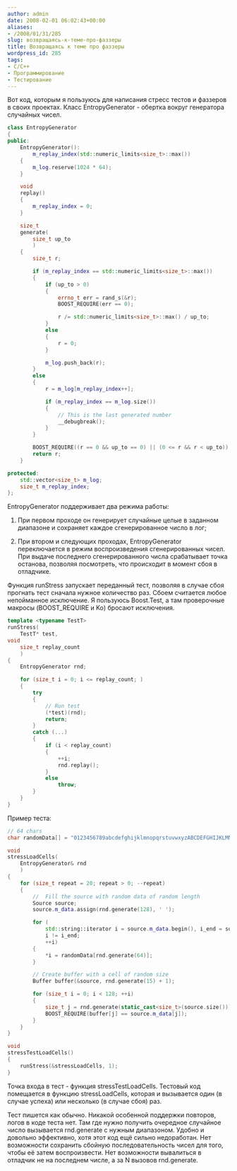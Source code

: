 ```yaml
---
author: admin
date: 2008-02-01 06:02:43+00:00
aliases:
- /2008/01/31/285
slug: возвращаясь-к-теме-про-фаззеры
title: Возвращаясь к теме про фаззеры
wordpress_id: 285
tags:
- C/C++
- Программирование
- Тестирование
---
```


Вот код, которым я пользуюсь для написания стресс тестов и фаззеров в своих проектах. Класс EntropyGenerator - обертка вокруг генератора случайных чисел.

```cpp
class EntropyGenerator
{
public:
    EntropyGenerator():
        m_replay_index(std::numeric_limits<size_t>::max())
    {
        m_log.reserve(1024 * 64);
    }

    void
    replay()
    {
        m_replay_index = 0;
    }

    size_t
    generate(
        size_t up_to
        )
    {
        size_t r;

        if (m_replay_index == std::numeric_limits<size_t>::max())
        {
            if (up_to > 0)
            {
                errno_t err = rand_s(&r);
                BOOST_REQUIRE(err == 0);

                r /= std::numeric_limits<size_t>::max() / up_to;
            }
            else
            {
                r = 0;
            }

            m_log.push_back(r);
        }
        else
        {
            r = m_log[m_replay_index++];

            if (m_replay_index == m_log.size())
            {
                // This is the last generated number
                __debugbreak();
            }
        }

        BOOST_REQUIRE((r == 0 && up_to == 0) || (0 <= r && r < up_to));
        return r;
    }

protected:
    std::vector<size_t> m_log;
    size_t m_replay_index;
};
```

EntropyGenerator поддерживает два режима работы:

  1. При первом проходе он генерирует случайные целые в заданном диапазоне и сохраняет каждое сгенерированное число в лог; 

  2. При втором и следующих проходах, EntropyGenerator переключается в режим воспроизведения сгенерированных чисел. При выдаче последнего сгенерированного числа срабатывает точка останова, позволяя посмотреть, что происходит в момент сбоя в отладчике. 

Функция runStress запускает переданный тест, позволяя в случае сбоя прогнать тест сначала нужное количество раз. Сбоем считается любое непойманное исключение. Я пользуюсь Boost.Test, а там проверочные макросы (BOOST_REQUIRE и Ko) бросают исключения.

```cpp
template <typename TestT>
runStress(
    TestT* test,
void
    size_t replay_count
    )
{
    EntropyGenerator rnd;

    for (size_t i = 0; i <= replay_count; )
    {
        try
        {
            // Run test
            (*test)(rnd);
            return;
        }
        catch (...)
        {
            if (i < replay_count)
            {
                ++i;
                rnd.replay();
            }
            else
                throw;
        }
    }
}
```

Пример теста:

```cpp
// 64 chars
char randomData[] = "0123456789abcdefghijklmnopqrstuvwxyzABCDEFGHIJKLMNOPQRSTUVWXYZ[]";

void
stressLoadCells(
    EntropyGenerator& rnd
    )
{
    for (size_t repeat = 20; repeat > 0; --repeat)
    {
        //  Fill the source with random data of random length
        Source source;
        source.m_data.assign(rnd.generate(128), ' ');

        for (
            std::string::iterator i = source.m_data.begin(), i_end = source.m_data.end();
            i != i_end;
            ++i)
        {
            *i = randomData[rnd.generate(64)];
        }

        // Create buffer with a cell of random size
        Buffer buffer(&source, rnd.generate(15) + 1);

        for (size_t i = 0; i < 128; ++i)
        {
            size_t j = rnd.generate(static_cast<size_t>(source.size()));
            BOOST_REQUIRE(buffer[j] == source.m_data[j]);
        }
    }
}

void
stressTestLoadCells()
{
    runStress(&stressLoadCells, 1);
}
```

Точка входа в тест - функция stressTestLoadCells. Тестовый код помещается в функцию stressLoadCells, которая и вызывается один (в случае успеха) или несколько (в случае сбоя) раз.

Тест пишется как обычно. Никакой особенной поддержки повторов, логов в коде теста нет. Там где нужно получить очередное случайное число вызывается rnd.generate с нужным диапазоном. Удобно и довольно эффективно, хотя этот код ещё сильно недоработан. Нет возможности сохранить сбойную последовательность чисел для того, чтобы её затем воспроизвести. Нет возможности вывалиться в отладчик не на последнем числе, а за N вызовов rnd.generate.

